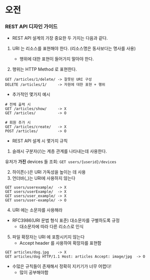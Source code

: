 # 오전
### REST API 디자인 가이드

  - REST API 설계의 가장 중요한 두 가지는 다음과 같다.

1. URI 는 리소스를 표현해야 한다. (리소스명은 동사보다는 명사를 사용)
   - 행위에 대한 표현이 들어가지 말아야 한다.

2. 행위는 HTTP Method 로 표현한다.

```
GET /articles/1/delete/ -> 잘못된 URI 구성
DELETE /articles/1/     -> 자원에 대한 표현 + 행위
```

- 추가적인 몇가지 예시
```
# 전체 출력 시
GET /articles/show/     -> X
GET /articles/          -> O

# 회원 추가 시
GET /articles/create/   -> X
POST /articles/         -> O
```

- REST API 설계 시 몇가지 규칙

1. 슬래시 구분자(/)는 계층 관계를 나타내는데 사용한다.

유저가 __가진__ devices 들 조회: `GET users/{userid}/devices`

2. 하이픈(-)은 URI 가독성을 높이는 데 사용
3. 언더바(_)는 URI에 사용하지 않는다

```
GET users/userexample/  -> X
GET users/userExample/  -> X
GET users/user_example/ -> X
GET users/user-example/ -> O
```

4. URI 에는 소문자를 사용해라
- RFC3986(URI 문법 형식 표준) 대소문자를 구별하도록 규정
  - 대소문자에 따라 다른 리소스로 인식

5. 파일 확장자는 URI 에 포함시키지 않는다
   - Accept header 를 사용하여 확장자를 표현함

```
GET articles/dog.jpg    -> X
GET articles/dog HTTP/1.1 Host: articles Accept: image/jpg  -> O
```

- 수많은 규칙들이 존재해서 정확히 지키기가 너무 어렵다!
  - 많이 공부해야함